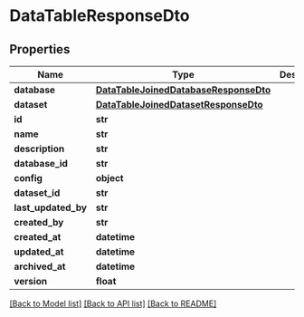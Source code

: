 # DataTableResponseDto

## Properties
Name | Type | Description | Notes
------------ | ------------- | ------------- | -------------
**database** | [**DataTableJoinedDatabaseResponseDto**](DataTableJoinedDatabaseResponseDto.md) |  | [optional] 
**dataset** | [**DataTableJoinedDatasetResponseDto**](DataTableJoinedDatasetResponseDto.md) |  | [optional] 
**id** | **str** |  | 
**name** | **str** |  | 
**description** | **str** |  | [optional] 
**database_id** | **str** |  | 
**config** | **object** |  | [optional] 
**dataset_id** | **str** |  | [optional] 
**last_updated_by** | **str** |  | [optional] 
**created_by** | **str** |  | [optional] 
**created_at** | **datetime** |  | [optional] 
**updated_at** | **datetime** |  | [optional] 
**archived_at** | **datetime** |  | [optional] 
**version** | **float** |  | 

[[Back to Model list]](../README.md#documentation-for-models) [[Back to API list]](../README.md#documentation-for-api-endpoints) [[Back to README]](../README.md)


